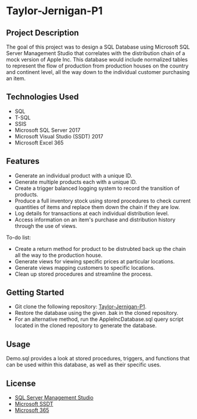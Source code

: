 # Taylor-Jernigan-P1

## Project Description

The goal of this project was to design a SQL Database using Microsoft SQL Server Management Studio that correlates with the distribution chain of a mock version of Apple Inc. This database would include normalized tables to represent the flow of production from production houses on the country and continent level, all the way down to the individual customer purchasing an item.

## Technologies Used

* SQL
* T-SQL
* SSIS
* Microsoft SQL Server 2017
* Microsoft Visual Studio (SSDT) 2017
* Microsoft Excel 365

## Features

* Generate an individual product with a unique ID.
* Generate multiple products each with a unique ID.
* Create a trigger balanced logging system to record the transition of products.
* Produce a full inventory stock using stored procedures to check current quantities of items and replace them down the chain if they are low.
* Log details for transactions at each individual distribution level.
* Access information on an item's purchase and distribution history through the use of views.

To-do list:
* Create a return method for product to be distrubted back up the chain all the way to the production house.
* Generate views for viewing specific prices at particular locations.
* Generate views mapping customers to specific locations.
* Clean up stored procedures and streamline the process.

## Getting Started
   
* Git clone the following repository: [Taylor-Jernigan-P1](https://github.com/210104-msbi-reston/Taylor-Jernigan-P1).
* Restore the database using the given .bak in the cloned repository.
* For an alternative method, run the AppleIncDatabase.sql query script located in the cloned repository to generate the database.

## Usage

Demo.sql provides a look at stored procedures, triggers, and functions that can be used within this database, as well as their specific uses.

## License

* [SQL Server Management Studio](https://docs.microsoft.com/en-us/legal/sql/sql-server-management-studio-license-terms)
* [Microsoft SSDT](https://docs.microsoft.com/en-us/legal/sql/sql-server-data-tools-license-terms)
* [Microsoft 365](https://www.microsoft.com/en-us/Useterms/Retail/OfficeinMicrosoft365/Personal/Useterms_Retail_OfficeinMicrosoft365_Personal_English.htm)
